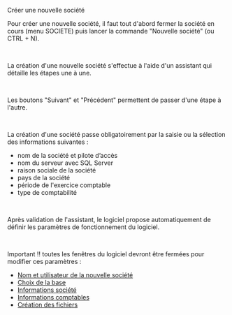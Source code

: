 







Créer une nouvelle société



Pour créer une nouvelle société, il faut tout d'abord fermer la société 
 en cours (menu SOCIETE) puis lancer 
 la commande "Nouvelle société" (ou CTRL + N).


 


La création d'une nouvelle société s'effectue à l'aide d'un assistant 
 qui détaille les étapes une à une.


 


Les boutons "Suivant" et "Précédent" permettent 
 de passer d'une étape à l'autre.


 


La création d'une société passe obligatoirement par la saisie ou la 
 sélection des informations suivantes :


* nom de la société et pilote d’accès
* nom du serveur avec SQL Server
* raison sociale de la société
* pays de la société
* période de l'exercice comptable
* type de comptabilité


 


Après validation de l'assistant, le logiciel propose automatiquement 
 de définir les paramètres de fonctionnement du logiciel.


 


Important !! toutes les fenêtres du logiciel devront être fermées pour 
 modifier ces paramètres :


* [Nom 
 et utilisateur de la nouvelle société](NouvelleSociete.htm)
* [Choix 
 de la base](BaseDonnees.htm)
* [Informations 
 société](RaisonSocialeAdresse.htm)
* [Informations 
 comptables](ExercicesComptables.htm)
* [Création 
 des fichiers](DonneesDefaut.htm)


